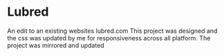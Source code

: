 # Lubred
An edit to an existing websites lubred.com
This project was designed and the css was updated by me for responsiveness across all platform.
The project was mirrored and updated 
